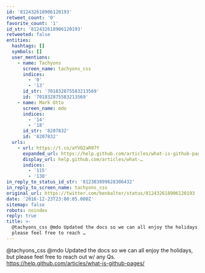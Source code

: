 ```yaml
---
id: '812432618906120193'
retweet_count: '0'
favorite_count: '1'
id_str: '812432618906120193'
retweeted: false
entities:
  hashtags: []
  symbols: []
  user_mentions:
    - name: Tachyons
      screen_name: tachyons_css
      indices:
        - '0'
        - '13'
      id_str: '701832875583213569'
      id: '701832875583213569'
    - name: Mark Otto
      screen_name: mdo
      indices:
        - '14'
        - '18'
      id_str: '8207832'
      id: '8207832'
  urls:
    - url: https://t.co/aYVO2aR97Y
      expanded_url: https://help.github.com/articles/what-is-github-pages/
      display_url: help.github.com/articles/what-…
      indices:
        - '115'
        - '138'
in_reply_to_status_id_str: '812383899628306432'
in_reply_to_screen_name: tachyons_css
original_url: https://twitter.com/benbalter/status/812432618906120193
date: '2016-12-23T23:00:05.000Z'
sitemap: false
robots: noindex
reply: true
title: >-
  @tachyons_css @mdo Updated the docs so we can all enjoy the holidays, but
  please feel free to reach …
---
```


@tachyons_css @mdo Updated the docs so we can all enjoy the holidays, but please feel free to reach out w/ any Qs. https://help.github.com/articles/what-is-github-pages/